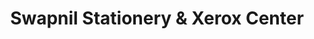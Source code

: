 ---
title: "Swapnil Stationery & Xerox Center"
url: /nagpur/swapnil-stationery-and-xerox-center/
shop: office supplies
---